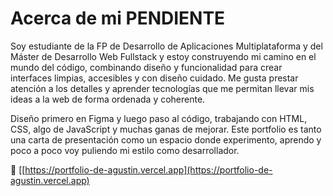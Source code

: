 # Acerca de mi  PENDIENTE

Soy estudiante de la FP de Desarrollo de Aplicaciones Multiplataforma y del Máster de Desarrollo Web Fullstack y estoy construyendo mi camino en el mundo del código, combinando diseño y funcionalidad para crear interfaces limpias, accesibles y con diseño cuidado. Me gusta prestar atención a los detalles y aprender tecnologías que me permitan llevar mis ideas a la web de forma ordenada y coherente.

Diseño primero en Figma y luego paso al código, trabajando con HTML, CSS, algo de JavaScript y muchas ganas de mejorar. Este portfolio es tanto una carta de presentación como un espacio donde experimento, aprendo y poco a poco voy puliendo mi estilo como desarrollador.


🔗 [[https://portfolio-de-agustin.vercel.app](https://portfolio-de-agustin.vercel.app)
